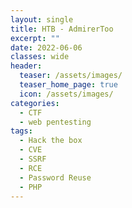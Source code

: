 ```yaml
---
layout: single
title: HTB - AdmirerToo
excerpt: ""
date: 2022-06-06
classes: wide
header:
  teaser: /assets/images/
  teaser_home_page: true
  icon: /assets/images/
categories:
  - CTF 
  - web pentesting
tags:
  - Hack the box
  - CVE  
  - SSRF
  - RCE
  - Password Reuse
  - PHP
---
```


